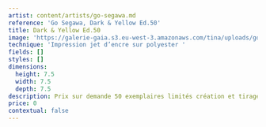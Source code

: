 ```yaml
---
artist: content/artists/go-segawa.md
reference: 'Go Segawa, Dark & Yellow Ed.50'
title: Dark & Yellow Ed.50
image: 'https://galerie-gaia.s3.eu-west-3.amazonaws.com/tina/uploads/go-segawa/galerie-gaia-go segawa-Dark_&_Yellow.jpg'
technique: 'Impression jet d’encre sur polyester '
fields: []
styles: []
dimensions:
  height: 7.5
  width: 7.5
  depth: 7.5
description: Prix sur demande 50 exemplaires limités création et tirage en 2016
price: 0
contextual: false
---
```


